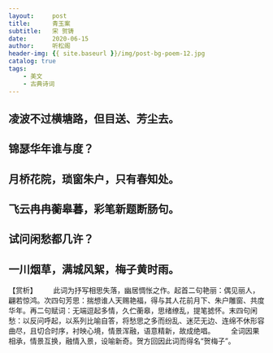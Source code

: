 ```yaml
---
layout:     post
title:      青玉案
subtitle:   宋 贺铸
date:       2020-06-15
author:     听松阁
header-img: {{ site.baseurl }}/img/post-bg-poem-12.jpg
catalog: true
tags:
    - 美文
    - 古典诗词
---
```



## 凌波不过横塘路，但目送、芳尘去。
## 锦瑟华年谁与度？
## 月桥花院，琐窗朱户，只有春知处。

## 飞云冉冉蘅皋暮，彩笔新题断肠句。
## 试问闲愁都几许？
## 一川烟草，满城风絮，梅子黄时雨。

【赏析】
　　此词为抒写相思失落，幽居惆怅之作。起首二句艳丽：偶见丽人，翩若惊鸿。次四句芳思：揣想谁人天赐艳福，得与其人花前月下、朱户雕窗、共度华年。再二句赋词：无端逗起多情，久伫蘅皋，思绪缭乱，提笔摅怀。末四句闲愁：以反问呼起，以系列比喻自答，将愁思之多而纷乱、迷茫无边、连绵不休形容曲尽，且切合时序，衬映心境，情景浑融，语意精新，故成绝唱。
　　全词因果相承，情景互换，融情入景，设喻新奇。贺方回因此词而得名“贺梅子”。
